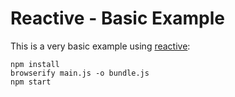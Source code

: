 # Reactive - Basic Example

This is a very basic example using [reactive](https://github.com/component/reactive):

```
npm install
browserify main.js -o bundle.js
npm start
```

